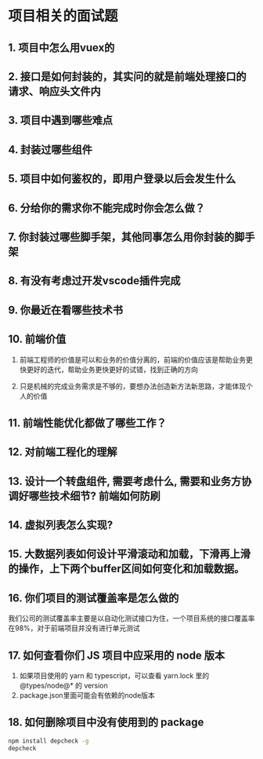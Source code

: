 # 项目相关的面试题

## 1. 项目中怎么用vuex的

## 2. 接口是如何封装的，其实问的就是前端处理接口的请求、响应头文件内

## 3. 项目中遇到哪些难点

## 4. 封装过哪些组件

## 5. 项目中如何鉴权的，即用户登录以后会发生什么

## 6. 分给你的需求你不能完成时你会怎么做？

## 7. 你封装过哪些脚手架，其他同事怎么用你封装的脚手架

## 8. 有没有考虑过开发vscode插件完成

## 9. 你最近在看哪些技术书

## 10. 前端价值

1. 前端工程师的价值是可以和业务的价值分离的，前端的价值应该是帮助业务更快更好的迭代，帮助业务更快更好的试错，找到正确的方向

2. 只是机械的完成业务需求是不够的，要想办法创造新方法新思路，才能体现个人的价值

## 11. 前端性能优化都做了哪些工作？

## 12. 对前端工程化的理解

## 13. 设计一个转盘组件, 需要考虑什么, 需要和业务方协调好哪些技术细节? 前端如何防刷

## 14. 虚拟列表怎么实现?

## 15. 大数据列表如何设计平滑滚动和加载，下滑再上滑的操作，上下两个buffer区间如何变化和加载数据。

## 16. 你们项目的测试覆盖率是怎么做的

我们公司的测试覆盖率主要是以自动化测试接口为住，一个项目系统的接口覆盖率在98%，对于前端项目并没有进行单元测试

## 17. 如何查看你们 JS 项目中应采用的 node 版本

1. 如果项目使用的 yarn 和 typescript，可以查看 yarn.lock 里的@types/node@* 的 version
2. package.json里面可能会有依赖的node版本
   
## 18. 如何删除项目中没有使用到的 package

```sh
npm install depcheck -g
depcheck
```